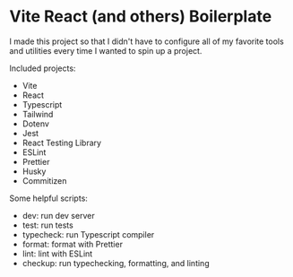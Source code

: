 # Vite React (and others) Boilerplate

I made this project so that I didn't have to configure all of my favorite tools and utilities every time I wanted to spin up a project.

Included projects:
- Vite
- React
- Typescript
- Tailwind
- Dotenv
- Jest
- React Testing Library
- ESLint
- Prettier
- Husky
- Commitizen

Some helpful scripts:
- dev: run dev server
- test: run tests
- typecheck: run Typescript compiler
- format: format with Prettier
- lint: lint with ESLint
- checkup: run typechecking, formatting, and linting